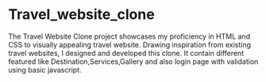 # Travel_website_clone
The Travel Website Clone project showcases my proficiency in HTML and CSS to visually appealing travel website. Drawing inspiration from existing travel websites, I designed and developed this clone.
It contain different featured like Destination,Services,Gallery and also login page with validation using basic javascript. 
